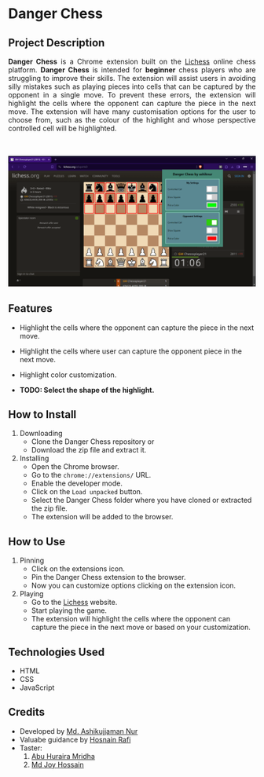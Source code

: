 # Danger Chess

## Project Description
<div style="text-align: justify;"><b>Danger Chess</b> is a Chrome extension built on the <a href="https://lichess.org">Lichess</a> online chess platform. <b>Danger Chess</b> is intended for <b>beginner</b> chess players who are struggling to improve their skills. The extension will assist users in avoiding silly mistakes such as playing pieces into cells that can be captured by the opponent in a single move. To prevent these errors, the extension will highlight the cells where the opponent can capture the piece in the next move. The extension will have many customisation options for the user to choose from, such as the colour of the highlight and whose perspective controlled cell will be highlighted.<br><br><br></div>

![gif](DangerChessDemo.gif)

## Features

- Highlight the cells where the opponent can capture the piece in the next move.

- Highlight the cells where user can capture the opponent piece in the next move.

- Highlight color customization.

- <b>TODO: Select the shape of the highlight.</b>


## How to Install
1. Downloading
    - Clone the Danger Chess repository or
    - Download the zip file and extract it.
2. Installing
    - Open the Chrome browser.
    - Go to the `chrome://extensions/` URL.
    - Enable the developer mode.
    - Click on the `Load unpacked` button.
    - Select the Danger Chess folder where you have cloned or extracted the zip file.
    - The extension will be added to the browser.

## How to Use
1. Pinning 
    - Click on the extensions icon.
    - Pin the Danger Chess extension to the browser.
    - Now you can customize options clicking on the extension icon.
2. Playing
    - Go to the [Lichess](https://lichess.org/) website.
    - Start playing the game.
    - The extension will highlight the cells where the opponent can capture the piece in the next move or based on your customization.

## Technologies Used
- HTML
- CSS
- JavaScript

## Credits
- Developed by [Md. Ashikujjaman Nur](https://www.linkedin.com/in/ashikujjaman-nur-417999196/)
- Valuabe guidance by [Hosnain Rafi](https://www.linkedin.com/in/hosnain-rafi1/)
- Taster:
    1. [Abu Huraira Mridha](https://www.linkedin.com/in/abu-huraira-mridha-ba2ba4184/)
    2. [Md Joy Hossain](https://www.linkedin.com/in/md-joy-hossain-aabba128b/)

